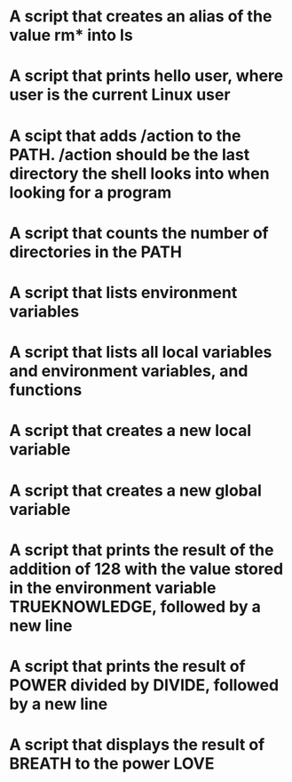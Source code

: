 # A script that creates an alias of the value rm\* into ls

# A script that prints hello user, where user is the current Linux user

# A scipt that adds /action to the PATH. /action should be the last directory the shell looks into when looking for a program

# A script that counts the number of directories in the PATH

# A script that lists environment variables

# A script that lists all local variables and environment variables, and functions

# A script that creates a new local variable

# A script that creates a new global variable

# A script that prints the result of the addition of 128 with the value stored in the environment variable TRUEKNOWLEDGE, followed by a new line

# A script that prints the result of POWER divided by DIVIDE, followed by a new line

# A script that displays the result of BREATH to the power LOVE
